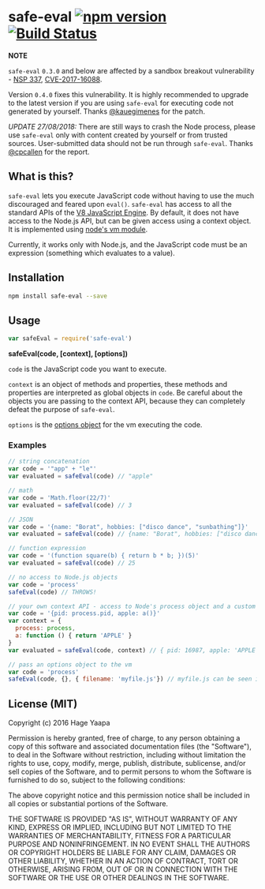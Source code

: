 # safe-eval [![npm version](https://badge.fury.io/js/safe-eval.svg)](https://badge.fury.io/js/safe-eval) [![Build Status](https://travis-ci.org/hacksparrow/safe-eval.svg?branch=master)](https://travis-ci.org/hacksparrow/safe-eval)

**NOTE**

`safe-eval` `0.3.0` and below are affected by a sandbox breakout vulnerability - [NSP 337](https://nodesecurity.io/advisories/337), [CVE-2017-16088](https://cve.mitre.org/cgi-bin/cvename.cgi?name=CVE-2017-16088).

Version `0.4.0` fixes this vulnerability. It is highly recommended to upgrade to the latest version if you are using `safe-eval` for executing code not generated by yourself. Thanks [@kauegimenes](https://github.com/kauegimenes) for the patch.

_UPDATE 27/08/2018:_ There are still ways to crash the Node process, please use `safe-eval` only with content created by yourself or from trusted sources. User-submitted data should not be run through `safe-eval`. Thanks [@cpcallen](https://github.com/cpcallen) for the report.

## What is this?

`safe-eval` lets you execute JavaScript code without having to use the much discouraged and feared upon `eval()`. `safe-eval` has access to all the standard APIs of the [V8 JavaScript Engine](https://code.google.com/p/v8/). By default, it does not have access to the Node.js API, but can be given access using a context object. It is implemented using [node's vm module](https://nodejs.org/api/vm.html).

Currently, it works only with Node.js, and the JavaScript code must be an expression (something which evaluates to a value).

## Installation

```sh
npm install safe-eval --save
```

## Usage

```js
var safeEval = require('safe-eval')
```

**safeEval(code, [context], [options])**

`code` is the JavaScript code you want to execute.

`context` is an object of methods and properties, these methods and properties are interpreted as global objects in `code`. Be careful about the objects you are passing to the context API, because they can completely defeat the purpose of `safe-eval`.

`options` is the [options object](https://nodejs.org/api/vm.html) for the vm executing the code.

### Examples

```js
// string concatenation
var code = '"app" + "le"'
var evaluated = safeEval(code) // "apple"
```

```js
// math
var code = 'Math.floor(22/7)'
var evaluated = safeEval(code) // 3
```

```js
// JSON
var code = '{name: "Borat", hobbies: ["disco dance", "sunbathing"]}'
var evaluated = safeEval(code) // {name: "Borat", hobbies: ["disco dance", "sunbathing"]}
```

```js
// function expression
var code = '(function square(b) { return b * b; })(5)'
var evaluated = safeEval(code) // 25
```

```js
// no access to Node.js objects
var code = 'process'
safeEval(code) // THROWS!
```

```js
// your own context API - access to Node's process object and a custom function
var code = '{pid: process.pid, apple: a()}'
var context = {
  process: process,
  a: function () { return 'APPLE' }
}
var evaluated = safeEval(code, context) // { pid: 16987, apple: 'APPLE' }
```

```js
// pass an options object to the vm
var code = 'process'
safeEval(code, {}, { filename: 'myfile.js'}) // myfile.js can be seen in the stacktrace
```

## License (MIT)

Copyright (c) 2016 Hage Yaapa

Permission is hereby granted, free of charge, to any person obtaining a copy
of this software and associated documentation files (the "Software"), to deal
in the Software without restriction, including without limitation the rights
to use, copy, modify, merge, publish, distribute, sublicense, and/or sell
copies of the Software, and to permit persons to whom the Software is
furnished to do so, subject to the following conditions:

The above copyright notice and this permission notice shall be included in all
copies or substantial portions of the Software.

THE SOFTWARE IS PROVIDED "AS IS", WITHOUT WARRANTY OF ANY KIND, EXPRESS OR
IMPLIED, INCLUDING BUT NOT LIMITED TO THE WARRANTIES OF MERCHANTABILITY,
FITNESS FOR A PARTICULAR PURPOSE AND NONINFRINGEMENT. IN NO EVENT SHALL THE
AUTHORS OR COPYRIGHT HOLDERS BE LIABLE FOR ANY CLAIM, DAMAGES OR OTHER
LIABILITY, WHETHER IN AN ACTION OF CONTRACT, TORT OR OTHERWISE, ARISING FROM,
OUT OF OR IN CONNECTION WITH THE SOFTWARE OR THE USE OR OTHER DEALINGS IN THE
SOFTWARE.


